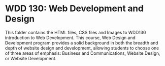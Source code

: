 # WDD 130: Web Development and Design
This folder contains the HTML files, CSS files and Images to WDD130 introduction to Web Development. This course, Web Design and Development program provides a solid background in both the breadth and depth of website design and development, allowing students to choose one of three areas of emphasis: Business and Communications, Website Design, or Website Development.
